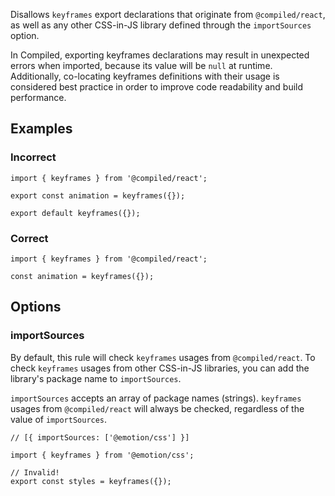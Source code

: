 Disallows `keyframes` export declarations that originate from `@compiled/react`, as well as any other CSS-in-JS library defined through the `importSources` option.

In Compiled, exporting keyframes declarations may result in unexpected errors when imported, because its value will be `null` at runtime. Additionally, co-locating keyframes definitions with their usage is considered best practice in order to improve code readability and build performance.

## Examples

<!-- To fill out -- tell us when this rule will mark violations. -->

### Incorrect

```tsx
import { keyframes } from '@compiled/react';

export const animation = keyframes({});

export default keyframes({});
```

### Correct

```tsx
import { keyframes } from '@compiled/react';

const animation = keyframes({});
```

## Options

### importSources

By default, this rule will check `keyframes` usages from `@compiled/react`. To check `keyframes` usages from other CSS-in-JS libraries, you can add the library's package name to `importSources`.

`importSources` accepts an array of package names (strings). `keyframes` usages from `@compiled/react` will always be checked, regardless of the value of `importSources`.

```tsx
// [{ importSources: ['@emotion/css'] }]

import { keyframes } from '@emotion/css';

// Invalid!
export const styles = keyframes({});
```
